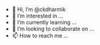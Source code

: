 - 👋 Hi, I’m @ckdharmik
- 👀 I’m interested in ...
- 🌱 I’m currently learning ...
- 💞️ I’m looking to collaborate on ...
- 📫 How to reach me ...

<!---
ckdharmik/ckdharmik is a ✨ special ✨ repository because its `README.md` (this file) appears on your GitHub profile.
You can click the Preview link to take a look at your changes.
--->
